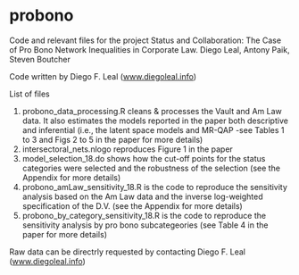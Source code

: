 # probono
Code and relevant files for the project Status and Collaboration: The Case of Pro Bono Network Inequalities in Corporate Law. Diego Leal, Antony Paik, Steven Boutcher

Code written by Diego F. Leal (www.diegoleal.info)

List of files

1) probono_data_processing.R cleans & processes the Vault and Am Law data. It also estimates the models reported in the paper both descriptive and inferential (i.e., the latent space models and MR-QAP -see Tables 1 to 3 and Figs 2 to 5 in the paper for more details)
2) intersectoral_nets.nlogo reproduces Figure 1 in the paper
3) model_selection_18.do shows how the cut-off points for the status categories were selected and the robustness of the selection (see the Appendix for more details)
4) probono_amLaw_sensitivity_18.R is the code to reproduce the sensitivity analysis based on the Am Law data and the inverse log-weighted specification of the D.V. (see the Appendix for more details)
5) probono_by_category_sensitivity_18.R is the code to reproduce the sensitivity analysis by pro bono subcategeories (see Table 4 in the paper for more details)
 
Raw data can be directrly requested by contacting Diego F. Leal (www.diegoleal.info)
